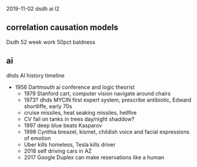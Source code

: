 2019-11-02 dsdh ai l2

## correlation causation models

Dsdh 52 week work 50pct baldness

## ai

dhds AI history timeline

- 1956 Dartmouth  ai conference and logic theorist
  - 1979 Stanford cart, computer vision navigate around chairs
  - 1973? dhds MYCIN first expert system, prescribe antibiotic, Edward shortliffe, early 70s
  - cruise missiles, heat seaking missiles, hellfire
  - CV fail on tanks in trees day/night shaddow?
  - 1997 deep blue beats Kasparov
  - 1998 Cynthia breazel, kismet, childish voice and facial expressions of emotion
  - Uber kills homeless, Tesla kills driver
  - 2018 self driving cars in AZ
  - 2017 Google Duplex can make reservations like a human